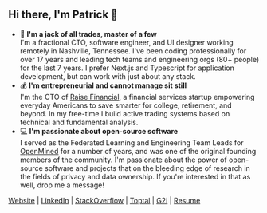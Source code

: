 ## Hi there, I'm Patrick 👋

- 🦄 **I'm a jack of all trades, master of a few**<br />I'm a fractional CTO, software engineer, and UI designer working remotely in Nashville, Tennessee. I've been coding professionally for over 17 years and leading tech teams and engineering orgs (80+ people) for the last 7 years. I prefer Next.js and Typescript for application development, but can work with just about any stack.
- 💰 **I'm entrepreneurial and cannot manage sit still**<br />I'm the CTO of [Raise Financial](https://raisefinancial.com), a financial services startup empowering everyday Americans to save smarter for college, retirement, and beyond. In my free-time I build active trading systems based on technical and fundamental analysis.
- 💻 **I'm passionate about open-source software**<br />I served as the Federated Learning and Engineering Team Leads for [OpenMined](https://openmined.org) for a number of years, and was one of the original founding members of the community. I'm passionate about the power of open-source software and projects that on the bleeding edge of research in the fields of privacy and data ownership. If you're interested in that as well, drop me a message!

[Website](https://patrickcason.com) | [LinkedIn](https://www.linkedin.com/in/patrickcason/) | [StackOverflow](https://stackoverflow.com/users/591776/cereallarceny) | [Toptal](https://www.toptal.com/resume/patrick-cason) | [G2i](https://portal.g2i.co/developer/Patrick-Cason/c0a8037f-7b7c-4319-b5fc-545e00475610) | [Resume](https://www.patrickcason.com/resume-patrick-cason.pdf)
